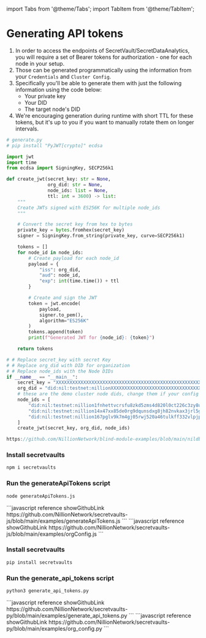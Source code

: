 import Tabs from '@theme/Tabs';
import TabItem from '@theme/TabItem';

# Generating API tokens

1. In order to access the endpoints of SecretVault/SecretDataAnalytics, you will require a set of Bearer tokens for authorization - one for each node in your setup.
2. Those can be generated programmatically using the information from your `Credentials` and `Cluster Config`.
3. Specifically you'll be able to generate them with just the following information using the code below:
   - Your private key
   - Your DID
   - The target node's DID
4. We're encouraging generation during runtime with short TTL for these tokens, but it's up to you if you want to manually rotate them on longer intervals.

<Tabs>
  <TabItem value="python" label="Python">

```python
# generate.py
# pip install "PyJWT[crypto]" ecdsa

import jwt
import time
from ecdsa import SigningKey, SECP256k1

def create_jwt(secret_key: str = None,
               org_did: str = None,
               node_ids: list = None,
               ttl: int = 3600) -> list:
    """
    Create JWTs signed with ES256K for multiple node_ids
    """

    # Convert the secret key from hex to bytes
    private_key = bytes.fromhex(secret_key)
    signer = SigningKey.from_string(private_key, curve=SECP256k1)

    tokens = []
    for node_id in node_ids:
        # Create payload for each node_id
        payload = {
            "iss": org_did,
            "aud": node_id,
            "exp": int(time.time()) + ttl
        }

        # Create and sign the JWT
        token = jwt.encode(
            payload,
            signer.to_pem(),
            algorithm="ES256K"
        )
        tokens.append(token)
        print(f"Generated JWT for {node_id}: {token}")

    return tokens

# # Replace secret_key with secret Key
# # Replace org_did with DID for organization
# # Replace node_ids with the Node DIDs
if __name__ == "__main__":
    secret_key = "XXXXXXXXXXXXXXXXXXXXXXXXXXXXXXXXXXXXXXXXXXXXXXXXXXXXXXXXXXXXXX"
    org_did = "did:nil:testnet:nillionXXXXXXXXXXXXXXXXXXXXXXXXXXXXXXXXXXXXXXXX"
    # these are the demo cluster node dids, change them if your config is different
    node_ids = [
        "did:nil:testnet:nillion1fnhettvcrsfu8zkd5zms4d820l0ct226c3zy8u",
        "did:nil:testnet:nillion14x47xx85de0rg9dqunsdxg8jh82nvkax3jrl5g",
        "did:nil:testnet:nillion167pglv9k7m4gj05rwj520a46tulkff332vlpjp"
    ]
    create_jwt(secret_key, org_did, node_ids)
```

</TabItem> 
<TabItem value="javascript" label="JavaScript (from scratch)">

```javascript reference showGithubLink
https://github.com/NillionNetwork/blind-module-examples/blob/main/nildb/secretvault_nextjs_niql/generate.js
```

</TabItem>

<TabItem value="wrapper" label="JavaScript (with wrapper)">

### Install secretvaults

```bash
npm i secretvaults
```

### Run the generateApiTokens script

```bash
node generateApiTokens.js
```

<Tabs>
  <TabItem value="generateApiTokens" label="generateApiTokens.js">
```javascript reference showGithubLink
https://github.com/NillionNetwork/secretvaults-js/blob/main/examples/generateApiTokens.js
```
</TabItem>
  <TabItem value="orgConfig" label="orgConfig.js">
```javascript reference showGithubLink
https://github.com/NillionNetwork/secretvaults-js/blob/main/examples/orgConfig.js
```
</TabItem>

</Tabs>

</TabItem>
<TabItem value="wrapper-py" label="Python (with wrapper)">

### Install secretvaults

```bash
pip install secretvaults
```

### Run the generate_api_tokens script

```bash
python3 generate_api_tokens.py
```

<Tabs>
  <TabItem value="generateTokens" label="generate_api_tokens.py">
```javascript reference showGithubLink
https://github.com/NillionNetwork/secretvaults-py/blob/main/examples/generate_api_tokens.py
```
</TabItem>
  <TabItem value="orgConfig" label="org_config.py">
```javascript reference showGithubLink
https://github.com/NillionNetwork/secretvaults-py/blob/main/examples/org_config.py
```
</TabItem>
</Tabs>

</TabItem>
</Tabs>
